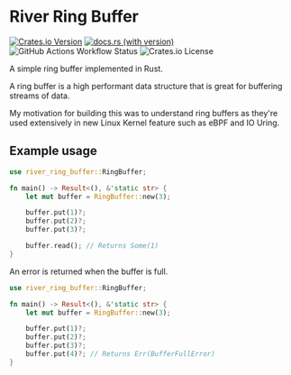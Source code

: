 # River Ring Buffer

[![Crates.io Version](https://img.shields.io/crates/v/river-ring-buffer)](https://crates.io/crates/river-ring-buffer)
[![docs.rs (with version)](https://img.shields.io/docsrs/river-ring-buffer/1.0.0)](https://docs.rs/river-ring-buffer/0.4.0/river_ring_buffer/)
![GitHub Actions Workflow Status](https://img.shields.io/github/actions/workflow/status/riverphillips/river-ring-buffer/rust.yml)
![Crates.io License](https://img.shields.io/crates/l/river-ring-buffer)

A simple ring buffer implemented in Rust.

A ring buffer is a high performant data structure that is great for buffering streams of data.

My motivation for building this was to understand ring buffers
as they're used extensively in new Linux Kernel feature such as eBPF and IO Uring.

## Example usage

``` Rust
use river_ring_buffer::RingBuffer;

fn main() -> Result<(), &'static str> {
    let mut buffer = RingBuffer::new(3);

    buffer.put(1)?;
    buffer.put(2)?;
    buffer.put(3)?;

    buffer.read(); // Returns Some(1)
}
```

An error is returned when the buffer is full.

```Rust
use river_ring_buffer::RingBuffer;

fn main() -> Result<(), &'static str> {
    let mut buffer = RingBuffer::new(3);

    buffer.put(1)?;
    buffer.put(2)?;
    buffer.put(3)?;
    buffer.put(4)?; // Returns Err(BufferFullError)   
}
```
